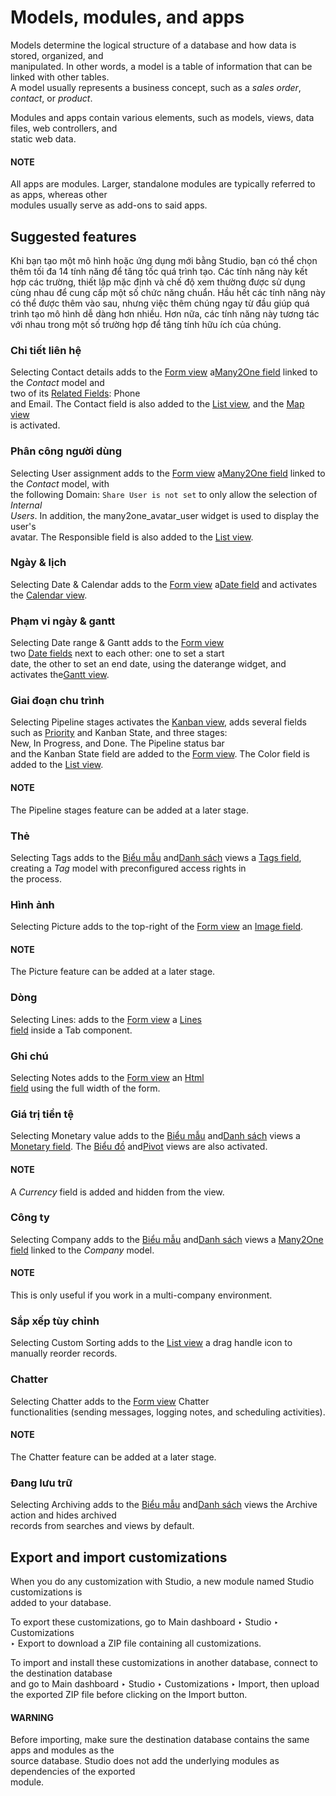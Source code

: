 # Models, modules, and apps

Models determine the logical structure of a database and how data is stored, organized, and\
manipulated. In other words, a model is a table of information that can be linked with other tables.\
A model usually represents a business concept, such as a _sales order_, _contact_, or _product_.

Modules and apps contain various elements, such as models, views, data files, web controllers, and\
static web data.

#### NOTE

All apps are modules. Larger, standalone modules are typically referred to as apps, whereas other\
modules usually serve as add-ons to said apps.

## Suggested features

Khi bạn tạo một mô hình hoặc ứng dụng mới bằng Studio, bạn có thể chọn thêm tối đa 14 tính năng để tăng tốc quá trình tạo. Các tính năng này kết hợp các trường, thiết lập mặc định và chế độ xem thường được sử dụng cùng nhau để cung cấp một số chức năng chuẩn. Hầu hết các tính năng này có thể được thêm vào sau, nhưng việc thêm chúng ngay từ đầu giúp quá trình tạo mô hình dễ dàng hơn nhiều. Hơn nữa, các tính năng này tương tác với nhau trong một số trường hợp để tăng tính hữu ích của chúng.

### Chi tiết liên hệ

Selecting Contact details adds to the [Form view](views.md#studio-views-general-form) a[Many2One field](fields.md#studio-fields-relational-fields-many2one) linked to the _Contact_ model and\
two of its [Related Fields](fields.md#studio-fields-relational-fields-related-field): Phone\
and Email. The Contact field is also added to the [List view](views.md#studio-views-multiple-records-list), and the [Map view](views.md#studio-views-multiple-records-map)\
is activated.

### Phân công người dùng

Selecting User assignment adds to the [Form view](views.md#studio-views-general-form) a[Many2One field](fields.md#studio-fields-relational-fields-many2one) linked to the _Contact_ model, with\
the following Domain: `Share User is not set` to only allow the selection of _Internal_\
_Users_. In addition, the many2one\_avatar\_user widget is used to display the user's\
avatar. The Responsible field is also added to the [List view](views.md#studio-views-multiple-records-list).

### Ngày & lịch

Selecting Date & Calendar adds to the [Form view](views.md#studio-views-general-form) a[Date field](fields.md#studio-fields-simple-fields-date) and activates the [Calendar view](views.md#studio-views-timeline-calendar).

### Phạm vi ngày & gantt

Selecting Date range & Gantt adds to the [Form view](views.md#studio-views-general-form)\
two [Date fields](fields.md#studio-fields-simple-fields-date) next to each other: one to set a start\
date, the other to set an end date, using the daterange widget, and activates the[Gantt view](views.md#studio-views-timeline-gantt).

### Giai đoạn chu trình

Selecting Pipeline stages activates the [Kanban view](views.md#studio-views-multiple-records-kanban), adds several fields such as [Priority](fields.md#studio-fields-simple-fields-priority) and Kanban State, and three stages:\
New, In Progress, and Done. The Pipeline status bar\
and the Kanban State field are added to the [Form view](views.md#studio-views-general-form). The Color field is added to the [List view](views.md#studio-views-multiple-records-list).

#### NOTE

The Pipeline stages feature can be added at a later stage.

### Thẻ

Selecting Tags adds to the [Biểu mẫu](views.md#studio-views-general-form) and[Danh sách](views.md#studio-views-multiple-records-list) views a [Tags field](fields.md#studio-fields-relational-fields-tags), creating a _Tag_ model with preconfigured access rights in\
the process.

### Hình ảnh

Selecting Picture adds to the top-right of the [Form view](views.md#studio-views-general-form) an [Image field](fields.md#studio-fields-simple-fields-image).

#### NOTE

The Picture feature can be added at a later stage.

### Dòng

Selecting Lines: adds to the [Form view](views.md#studio-views-general-form) a [Lines\
field](fields.md#studio-fields-relational-fields-lines) inside a Tab component.

### Ghi chú

Selecting Notes adds to the [Form view](views.md#studio-views-general-form) an [Html\
field](fields.md#studio-fields-simple-fields-html) using the full width of the form.

### Giá trị tiền tệ

Selecting Monetary value adds to the [Biểu mẫu](views.md#studio-views-general-form) and[Danh sách](views.md#studio-views-multiple-records-list) views a [Monetary field](fields.md#studio-fields-simple-fields-monetary). The [Biểu đồ](views.md#studio-views-reporting-graph) and[Pivot](views.md#studio-views-reporting-pivot) views are also activated.

#### NOTE

A _Currency_ field is added and hidden from the view.

### Công ty

Selecting Company adds to the [Biểu mẫu](views.md#studio-views-general-form) and[Danh sách](views.md#studio-views-multiple-records-list) views a [Many2One field](fields.md#studio-fields-relational-fields-many2one) linked to the _Company_ model.

#### NOTE

This is only useful if you work in a multi-company environment.

### Sắp xếp tùy chỉnh

Selecting Custom Sorting adds to the [List view](views.md#studio-views-multiple-records-list) a drag handle icon to manually reorder records.

### Chatter

Selecting Chatter adds to the [Form view](views.md#studio-views-general-form) Chatter\
functionalities (sending messages, logging notes, and scheduling activities).

#### NOTE

The Chatter feature can be added at a later stage.

### Đang lưu trữ

Selecting Archiving adds to the [Biểu mẫu](views.md#studio-views-general-form) and[Danh sách](views.md#studio-views-multiple-records-list) views the Archive action and hides archived\
records from searches and views by default.

## Export and import customizations

When you do any customization with Studio, a new module named Studio customizations is\
added to your database.

To export these customizations, go to Main dashboard ‣ Studio ‣ Customizations\
‣ Export to download a ZIP file containing all customizations.

To import and install these customizations in another database, connect to the destination database\
and go to Main dashboard ‣ Studio ‣ Customizations ‣ Import, then upload\
the exported ZIP file before clicking on the Import button.

#### WARNING

Before importing, make sure the destination database contains the same apps and modules as the\
source database. Studio does not add the underlying modules as dependencies of the exported\
module.
